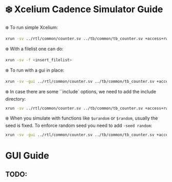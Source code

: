 # :snowflake: Xcelium Cadence Simulator Guide

:snowflake: To run simple Xcelium:

```bash
xrun -sv ../rtl/common/counter.sv ../tb/common/tb_counter.sv +access+rw
```

:snowflake: With a filelist one can do:

```bash
xrun -sv -f <insert_filelist>
```

:snowflake: To run with a gui in place:

```bash
xrun -sv -gui ../rtl/common/counter.sv ../tb/common/tb_counter.sv +access+rw
```

:snowflake: In case there are some ``include` options, we need to add the include directory:

```bash
xrun -sv ../rtl/common/counter.sv ../tb/common/tb_counter.sv +access+rw -incdir ../tb/tasks
```

:snowflake: When you simulate with functions like `$urandom` or `$random`, usually the seed is fixed. To enforce random seed you need to add `-seed random`:

```bash
xrun -sv -gui ../rtl/common/counter.sv ../tb/common/tb_counter.sv +access+rw -seed random
```

# GUI Guide

## TODO: